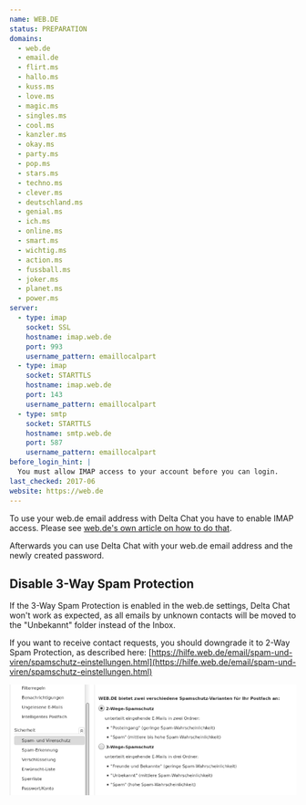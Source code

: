 ```yaml
---
name: WEB.DE
status: PREPARATION
domains:
  - web.de
  - email.de
  - flirt.ms
  - hallo.ms
  - kuss.ms
  - love.ms
  - magic.ms
  - singles.ms
  - cool.ms
  - kanzler.ms
  - okay.ms
  - party.ms
  - pop.ms
  - stars.ms
  - techno.ms
  - clever.ms
  - deutschland.ms
  - genial.ms
  - ich.ms
  - online.ms
  - smart.ms
  - wichtig.ms
  - action.ms
  - fussball.ms
  - joker.ms
  - planet.ms
  - power.ms
server:
  - type: imap
    socket: SSL
    hostname: imap.web.de
    port: 993
    username_pattern: emaillocalpart
  - type: imap
    socket: STARTTLS
    hostname: imap.web.de
    port: 143
    username_pattern: emaillocalpart
  - type: smtp
    socket: STARTTLS
    hostname: smtp.web.de
    port: 587
    username_pattern: emaillocalpart
before_login_hint: |
  You must allow IMAP access to your account before you can login.
last_checked: 2017-06
website: https://web.de
---
```


To use your web.de email address with Delta Chat you have to enable IMAP access. Please see [web.de's own article on how to do that](https://hilfe.web.de/pop-imap/einschalten.html).

Afterwards you can use Delta Chat with your web.de email address and the newly created password.

## Disable 3-Way Spam Protection

If the 3-Way Spam Protection is enabled in the web.de settings, Delta Chat
won't work as expected, as all emails by unknown contacts will be moved to the
"Unbekannt" folder instead of the Inbox. 

If you want to receive contact requests, you should downgrade it to 2-Way Spam
Protection, as described here:
[https://hilfe.web.de/email/spam-und-viren/spamschutz-einstellungen.html](https://hilfe.web.de/email/spam-und-viren/spamschutz-einstellungen.html)

![3-Wege-Spamschutz in den web.de-Einstellungen](../assets/img/web.de-spam-protection.png)

